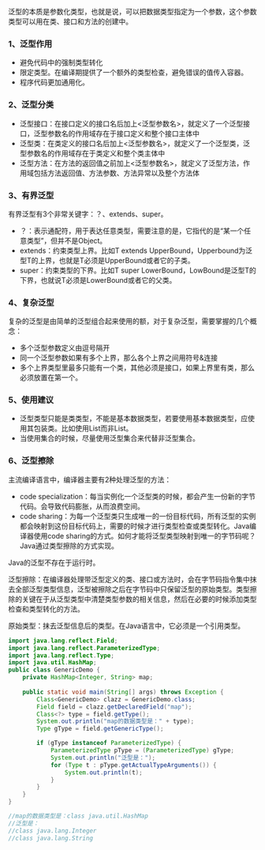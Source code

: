 泛型的本质是参数化类型，也就是说，可以把数据类型指定为一个参数，这个参数类型可以用在类、接口和方法的创建中。

### 1、泛型作用

- 避免代码中的强制类型转化
- 限定类型。在编译期提供了一个额外的类型检查，避免错误的值传入容器。
- 程序代码更加通用化。

### 2、泛型分类

- 泛型接口：在接口定义的接口名后加上<泛型参数名>，就定义了一个泛型接口，泛型参数名的作用域存在于接口定义和整个接口主体中
- 泛型类：在类定义的接口名后加上<泛型参数名>，就定义了一个泛型类，泛型参数名的作用域存在于类定义和整个类主体中
- 泛型方法：在方法的返回值之前加上<泛型参数名>，就定义了泛型方法，作用域包括方法返回值、方法参数、方法异常以及整个方法体

### 3、有界泛型

有界泛型有3个非常关键字：？、extends、super。

- ？：表示通配符，用于表达任意类型，需要注意的是，它指代的是“某一个任意类型”，但并不是Object。
- extends：约束类型上界。比如T extends UpperBound，Upperbound为泛型T的上界，也就是T必须是UpperBound或者它的子类。
- super：约束类型的下界。比如T super LowerBound，LowBound是泛型T的下界，也就说T必须是LowerBound或者它的父类。

### 4、复杂泛型

复杂的泛型是由简单的泛型组合起来使用的额，对于复杂泛型，需要掌握的几个概念：

- 多个泛型参数定义由逗号隔开
- 同一个泛型参数如果有多个上界，那么各个上界之间用符号&连接
- 多个上界类型里最多只能有一个类，其他必须是接口，如果上界里有类，那么必须放置在第一个。

### 5、使用建议

- 泛型类型只能是类类型，不能是基本数据类型，若要使用基本数据类型，应使用其包装类。比如使用List<Integer>而非List<int>。
- 当使用集合的时候，尽量使用泛型集合来代替非泛型集合。

### 6、泛型擦除

主流编译语言中，编译器主要有2种处理泛型的方法：

- code specialization：每当实例化一个泛型类的时候，都会产生一份新的字节代码。会导致代码膨胀，从而浪费空间。
- code sharing：为每一个泛型类只生成唯一的一份目标代码，所有泛型的实例都会映射到这份目标代码上，需要的时候才进行类型检查或类型转化。Java编译器使用code sharing的方式。如何才能将泛型类型映射到唯一的字节码呢？Java通过类型擦除的方式实现。

Java的泛型不存在于运行时。

泛型擦除：在编译器处理带泛型定义的类、接口或方法时，会在字节码指令集中抹去全部泛型类型信息，泛型被擦除之后在字节码中只保留泛型的原始类型。类型擦除的关键在于从泛型类型中清楚类型参数的相关信息，然后在必要的时候添加类型检查和类型转化的方法。

原始类型：抹去泛型信息后的类型。在Java语言中，它必须是一个引用类型。

```java
import java.lang.reflect.Field;
import java.lang.reflect.ParameterizedType;
import java.lang.reflect.Type;
import java.util.HashMap;
public class GenericDemo {
    private HashMap<Integer, String> map;
    
    public static void main(String[] args) throws Exception {
        Class<GenericDemo> clazz = GenericDemo.class;
        Field field = clazz.getDeclaredField("map");
        Class<?> type = field.getType();
        System.out.println("map的数据类型是：" + type);
        Type gType = field.getGenericType();

        if (gType instanceof ParameterizedType) {
            ParameterizedType pType = (ParameterizedType) gType;
            System.out.println("泛型是：");
            for (Type t : pType.getActualTypeArguments()) {
                System.out.println(t);
            }
        }
    }
}

//map的数据类型是：class java.util.HashMap
//泛型是：
//class java.lang.Integer
//class java.lang.String
```

